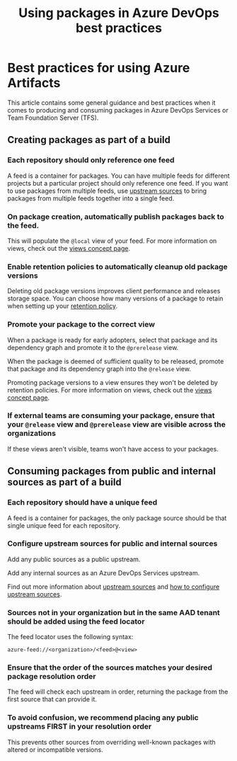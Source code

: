 ﻿---
title: Using packages in Azure DevOps best practices
description: Learn best practices for producing and consuming feeds and packages in Visual Studio Team Services and Team Foundation Server
ms.technology: devops-artifacts
ms.topic: conceptual
ms.date: 05/18/2018
monikerRange: '>= tfs-2017'
---

# Best practices for using Azure Artifacts 

This article contains some general guidance and best practices when it comes to producing and consuming packages in Azure DevOps Services or Team Foundation Server (TFS).

## Creating packages as part of a build

### Each repository should only reference one feed

A feed is a container for packages. You can have multiple feeds for different projects but a particular project should only reference one feed. If you want to use packages from multiple feeds, use [upstream sources](upstream-sources.md) to bring packages from multiple feeds together into a single feed.

### On package creation, automatically publish packages back to the feed.

This will populate the `@local` view of your feed. For more information on views, check out the [views concept page](views.md).

### Enable retention policies to automatically cleanup old package versions

Deleting old package versions improves client performance and releases storage space. You can choose how many versions of a package to retain when setting up your [retention policy](../how-to/delete-and-recover-packages.md#automatically-delete-old-package-versions-with-retention-policies).

### Promote your package to the correct view

When a package is ready for early adopters, select that package and its dependency graph and promote it to the `@prerelease` view.

When the package is deemed of sufficient quality to be released, promote that package and its dependency graph into the `@release` view.

Promoting package versions to a view ensures they won't be deleted by retention policies. For more information on views, check out the [views concept page](views.md).

### If external teams are consuming your package, ensure that your `@release` view and `@prerelease` view are visible across the organizations

If these views aren't visible, teams won't have access to your packages.

## Consuming packages from public and internal sources as part of a build

### Each repository should have a unique feed

A feed is a container for packages, the only package source should be that single unique feed for each repository.

### Configure upstream sources for public and internal sources

Add any public sources as a public upstream.

Add any internal sources as an Azure DevOps Services upstream.

Find out more information about [upstream sources](upstream-sources.md) and [how to configure upstream sources](../how-to/set-up-upstream-sources.md).

### Sources not in your organization but in the same AAD tenant should be added using the feed locator

The feed locator uses the following syntax:

`azure-feed://<organization>/<feed>@<view>`

### Ensure that the order of the sources matches your desired package resolution order

The feed will check each upstream in order, returning the package from the first source that can provide it.

### To avoid confusion, we recommend placing any public upstreams FIRST in your resolution order

This prevents other sources from overriding well-known packages with altered or incompatible versions.
